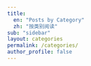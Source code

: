 ```yaml
---
title: 
  en: "Posts by Category"
  zh: "按类别阅读"
sub: "sidebar"
layout: categories
permalink: /categories/
author_profile: false
---
```



